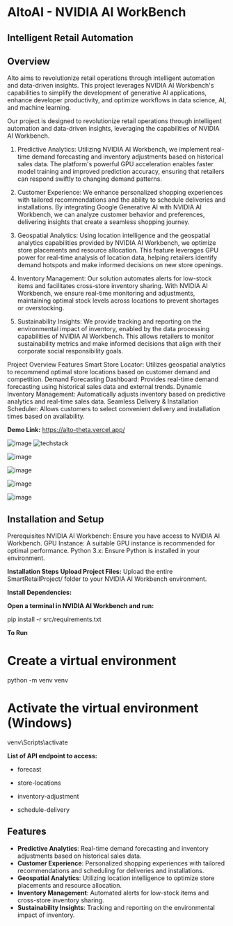 # AltoAI - NVIDIA AI WorkBench

## Intelligent Retail Automation

## Overview
Alto aims to revolutionize retail operations through intelligent automation and data-driven insights. This project leverages NVIDIA AI Workbench's capabilities to simplify the development of generative AI applications, enhance developer productivity, and optimize workflows in data science, AI, and machine learning.


Our project is designed to revolutionize retail operations through intelligent automation and data-driven insights, leveraging the capabilities of NVIDIA AI Workbench.

1. Predictive Analytics:
Utilizing NVIDIA AI Workbench, we implement real-time demand forecasting and inventory adjustments based on historical sales data. The platform's powerful GPU acceleration enables faster model training and improved prediction accuracy, ensuring that retailers can respond swiftly to changing demand patterns.

2. Customer Experience:
We enhance personalized shopping experiences with tailored recommendations and the ability to schedule deliveries and installations. By integrating Google Generative AI with NVIDIA AI Workbench, we can analyze customer behavior and preferences, delivering insights that create a seamless shopping journey.

3. Geospatial Analytics:
Using location intelligence and the geospatial analytics capabilities provided by NVIDIA AI Workbench, we optimize store placements and resource allocation. This feature leverages GPU power for real-time analysis of location data, helping retailers identify demand hotspots and make informed decisions on new store openings.

4. Inventory Management:
Our solution automates alerts for low-stock items and facilitates cross-store inventory sharing. With NVIDIA AI Workbench, we ensure real-time monitoring and adjustments, maintaining optimal stock levels across locations to prevent shortages or overstocking.

5. Sustainability Insights:
We provide tracking and reporting on the environmental impact of inventory, enabled by the data processing capabilities of NVIDIA AI Workbench. This allows retailers to monitor sustainability metrics and make informed decisions that align with their corporate social responsibility goals.


Project Overview
Features
Smart Store Locator: Utilizes geospatial analytics to recommend optimal store locations based on customer demand and competition.
Demand Forecasting Dashboard: Provides real-time demand forecasting using historical sales data and external trends.
Dynamic Inventory Management: Automatically adjusts inventory based on predictive analytics and real-time sales data.
Seamless Delivery & Installation Scheduler: Allows customers to select convenient delivery and installation times based on availability.




**Demo Link:**
https://alto-theta.vercel.app/

![image](https://github.com/user-attachments/assets/7f59d750-961b-4048-8722-5f582bc8e7a6)
![techstack](https://github.com/user-attachments/assets/825b789e-dc4b-4c18-9d83-372774199b82)




![image](https://github.com/user-attachments/assets/dbc8c554-b050-4bd6-8d05-5795e62ea244)


![image](https://github.com/user-attachments/assets/bba4d6cb-67a7-4f78-bd79-de5c6e18bd6d)

![image](https://github.com/user-attachments/assets/88297060-5e62-432e-aa5a-a36097a8c5f0)

![image](https://github.com/user-attachments/assets/f2122315-6028-470d-be3d-90932a1b598b)


## Installation and Setup

Prerequisites
NVIDIA AI Workbench: Ensure you have access to NVIDIA AI Workbench.
GPU Instance: A suitable GPU instance is recommended for optimal performance.
Python 3.x: Ensure Python is installed in your environment.

**Installation Steps**
**Upload Project Files:**
Upload the entire SmartRetailProject/ folder to your NVIDIA AI Workbench environment.

**Install Dependencies:**

**Open a terminal in NVIDIA AI Workbench and run:**
   
pip install -r src/requirements.txt

**To Run** 
# Create a virtual environment
python -m venv venv

# Activate the virtual environment (Windows)
venv\Scripts\activate

**List of API endpoint to access:**

- forecast

- store-locations

 - inventory-adjustment

 - schedule-delivery

## Features
- **Predictive Analytics**: Real-time demand forecasting and inventory adjustments based on historical sales data.
- **Customer Experience**: Personalized shopping experiences with tailored recommendations and scheduling for deliveries and installations.
- **Geospatial Analytics**: Utilizing location intelligence to optimize store placements and resource allocation.
- **Inventory Management**: Automated alerts for low-stock items and cross-store inventory sharing.
- **Sustainability Insights**: Tracking and reporting on the environmental impact of inventory.
